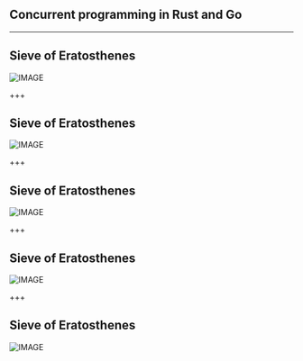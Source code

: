 ## Concurrent programming in Rust and Go

---

## Sieve of Eratosthenes
![IMAGE](assets/img/SieveOfEratosthenes_start.png)

+++
## Sieve of Eratosthenes
![IMAGE](assets/img/SieveOfEratosthenes_find-2.jpg)

+++
## Sieve of Eratosthenes
![IMAGE](assets/img/SieveOfEratosthenes_mark-2.jpg)

+++
## Sieve of Eratosthenes
![IMAGE](assets/img/SieveOfEratosthenes_find-3.jpg)

+++
## Sieve of Eratosthenes
![IMAGE](assets/img/SieveOfEratosthenes_mark-3.jpg)
